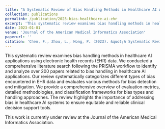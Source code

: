 ```yaml
---
title: "A Systematic Review of Bias Handling Methods in Healthcare AI Applications using Electronic Health Records"
collection: publications
permalink: /publication/2023-bias-healthcare-ai-ehr
excerpt: 'This systematic review examines bias handling methods in healthcare AI applications using electronic health records data.'
date: 2023-01-01
venue: 'Journal of the American Medical Informatics Association'
paperurl: ''
citation: 'Chen, F., Zhou, L., Hong, P. (2023). &quot;A Systematic Review of Bias Handling Methods in Healthcare AI Applications using Electronic Health Records.&quot; <i>Journal of the American Medical Informatics Association</i>.'
---
```


This systematic review examines bias handling methods in healthcare AI applications using electronic health records (EHR) data. We conducted a comprehensive literature search following the PRISMA workflow to identify and analyze over 200 papers related to bias handling in healthcare AI applications. Our review systematically categorizes different types of bias encountered in EHR data and evaluates various methods for bias detection and mitigation. We provide a comprehensive overview of evaluation metrics, detailed methodologies, and classification frameworks for bias types and handling approaches. The review highlights the importance of addressing bias in healthcare AI systems to ensure equitable and reliable clinical decision support tools.

This work is currently under review at the Journal of the American Medical Informatics Association. 